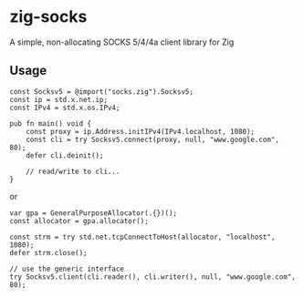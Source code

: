 # zig-socks
A simple, non-allocating SOCKS 5/4/4a client library for Zig

## Usage
```zig
const Socksv5 = @import("socks.zig").Socksv5;
const ip = std.x.net.ip;
const IPv4 = std.x.os.IPv4;

pub fn main() void {
    const proxy = ip.Address.initIPv4(IPv4.localhost, 1080);
    const cli = try Socksv5.connect(proxy, null, "www.google.com", 80);
    defer cli.deinit();

    // read/write to cli...
}
```
or
```zig
var gpa = GeneralPurposeAllocator(.{})();
const allocator = gpa.allocator();

const strm = try std.net.tcpConnectToHost(allocator, "localhost", 1080);
defer strm.close();

// use the generic interface
try Socksv5.client(cli.reader(), cli.writer(), null, "www.google.com", 80);
```
